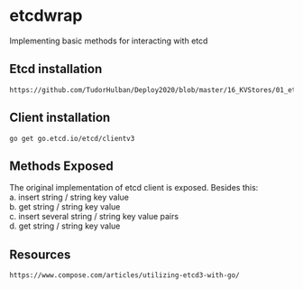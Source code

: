 # etcdwrap
Implementing basic methods for interacting with etcd

## Etcd installation
```
https://github.com/TudorHulban/Deploy2020/blob/master/16_KVStores/01_etcd.md
```

## Client installation 
```
go get go.etcd.io/etcd/clientv3
```

## Methods Exposed
The original implementation of etcd client is exposed. Besides this:<br/>
a. insert string / string key value<br/>
b. get string / string key value<br/>
c. insert several string / string key value pairs<br/>
d. get string / string key value<br/>




## Resources
```
https://www.compose.com/articles/utilizing-etcd3-with-go/
```

